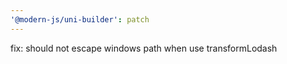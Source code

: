 ```yaml
---
'@modern-js/uni-builder': patch
---
```


fix: should not escape windows path when use transformLodash
